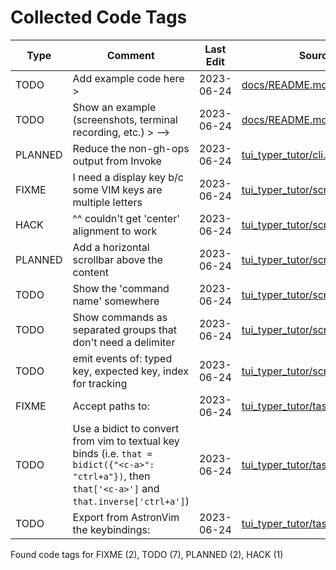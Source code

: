 # Collected Code Tags

| Type    | Comment                                                                                                                                              | Last Edit   | Source File                                                                                                                                                                |
|---------|------------------------------------------------------------------------------------------------------------------------------------------------------|-------------|----------------------------------------------------------------------------------------------------------------------------------------------------------------------------|
| TODO    | Add example code here >                                                                                                                              | 2023-06-24  | [docs/README.md:14](https://github.com/KyleKing/tui-typer-tutor/blame/d8a0ba2e88fe38011c1a0f7ab5a6ce2ae555705d/docs/README.md#L14)                                         |
| TODO    | Show an example (screenshots, terminal recording, etc.) > -->                                                                                        | 2023-06-24  | [docs/README.md:21](https://github.com/KyleKing/tui-typer-tutor/blame/d8a0ba2e88fe38011c1a0f7ab5a6ce2ae555705d/docs/README.md#L21)                                         |
| PLANNED | Reduce the non-gh-ops output from Invoke                                                                                                             | 2023-06-24  | [tui_typer_tutor/cli.py:11](https://github.com/KyleKing/tui-typer-tutor/blame/20a6530e5862807cd07f307ccf305c74028877f8/tui_typer_tutor/cli.py#L11)                         |
| FIXME   | I need a display key b/c some VIM keys are multiple letters                                                                                          | 2023-06-24  | [tui_typer_tutor/screens/main.py:56](https://github.com/KyleKing/tui-typer-tutor/blame/def44b142bb64780034be79ea55e365b565cf5a4/tui_typer_tutor/screens/main.py#L56)       |
| HACK    | ^^ couldn't get 'center' alignment to work                                                                                                           | 2023-06-24  | [tui_typer_tutor/screens/main.py:64](https://github.com/KyleKing/tui-typer-tutor/blame/def44b142bb64780034be79ea55e365b565cf5a4/tui_typer_tutor/screens/main.py#L64)       |
| PLANNED | Add a horizontal scrollbar above the content                                                                                                         | 2023-06-24  | [tui_typer_tutor/screens/main.py:66](https://github.com/KyleKing/tui-typer-tutor/blame/def44b142bb64780034be79ea55e365b565cf5a4/tui_typer_tutor/screens/main.py#L66)       |
| TODO    | Show the 'command name' somewhere                                                                                                                    | 2023-06-24  | [tui_typer_tutor/screens/main.py:70](https://github.com/KyleKing/tui-typer-tutor/blame/def44b142bb64780034be79ea55e365b565cf5a4/tui_typer_tutor/screens/main.py#L70)       |
| TODO    | Show commands as separated groups that don't need a delimiter                                                                                        | 2023-06-24  | [tui_typer_tutor/screens/main.py:71](https://github.com/KyleKing/tui-typer-tutor/blame/def44b142bb64780034be79ea55e365b565cf5a4/tui_typer_tutor/screens/main.py#L71)       |
| TODO    | emit events of: typed key, expected key, index for tracking                                                                                          | 2023-06-24  | [tui_typer_tutor/screens/main.py:93](https://github.com/KyleKing/tui-typer-tutor/blame/def44b142bb64780034be79ea55e365b565cf5a4/tui_typer_tutor/screens/main.py#L93)       |
| FIXME   | Accept paths to:                                                                                                                                     | 2023-06-24  | [tui_typer_tutor/tasks/all_tasks.py:12](https://github.com/KyleKing/tui-typer-tutor/blame/def44b142bb64780034be79ea55e365b565cf5a4/tui_typer_tutor/tasks/all_tasks.py#L12) |
| TODO    | Use a bidict to convert from vim to textual key binds (i.e. `that = bidict({"<c-a>": "ctrl+a"})`, then `that['<c-a>']` and `that.inverse['ctrl+a']`) | 2023-06-24  | [tui_typer_tutor/tasks/all_tasks.py:15](https://github.com/KyleKing/tui-typer-tutor/blame/def44b142bb64780034be79ea55e365b565cf5a4/tui_typer_tutor/tasks/all_tasks.py#L15) |
| TODO    | Export from AstronVim the keybindings:                                                                                                               | 2023-06-24  | [tui_typer_tutor/tasks/all_tasks.py:16](https://github.com/KyleKing/tui-typer-tutor/blame/def44b142bb64780034be79ea55e365b565cf5a4/tui_typer_tutor/tasks/all_tasks.py#L16) |

Found code tags for FIXME (2), TODO (7), PLANNED (2), HACK (1)

<!-- calcipy_skip_tags -->
